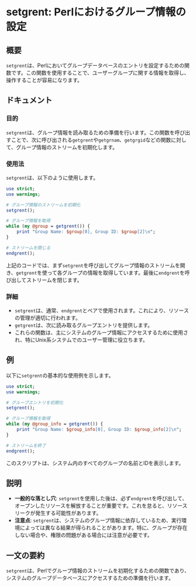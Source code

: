 <!--
Meta Description: # setgrent: Perlにおけるグループ情報の設定 ## 概要 `setgrent`は、Perlにおいてグループデータベースのエントリを設定するための関数です。この関数を使用することで、ユーザーグループに関する情報を取得し、操作することが容易になります。 ## ドキュメント ### 目的 `...
Meta Keywords: setgrent, group, getgrent, endgrent, use
-->

# setgrent: Perlにおけるグループ情報の設定

## 概要
`setgrent`は、Perlにおいてグループデータベースのエントリを設定するための関数です。この関数を使用することで、ユーザーグループに関する情報を取得し、操作することが容易になります。

## ドキュメント
### 目的
`setgrent`は、グループ情報を読み取るための準備を行います。この関数を呼び出すことで、次に呼び出される`getgrent`や`getgrnam`、`getgrgid`などの関数に対して、グループ情報のストリームを初期化します。

### 使用法
`setgrent`は、以下のように使用します。

```perl
use strict;
use warnings;

# グループ情報のストリームを初期化
setgrent();

# グループ情報を取得
while (my @group = getgrent()) {
    print "Group Name: $group[0], Group ID: $group[2]\n";
}

# ストリームを閉じる
endgrent();
```

上記のコードでは、まず`setgrent`を呼び出してグループ情報のストリームを開き、`getgrent`を使って各グループの情報を取得しています。最後に`endgrent`を呼び出してストリームを閉じます。

### 詳細
- `setgrent`は、通常、`endgrent`とペアで使用されます。これにより、リソースの管理が適切に行われます。
- `getgrent`は、次に読み取るグループエントリを提供します。
- これらの関数は、主にシステムのグループ情報にアクセスするために使用され、特にUnix系システムでのユーザー管理に役立ちます。

## 例
以下に`setgrent`の基本的な使用例を示します。

```perl
use strict;
use warnings;

# グループエントリを初期化
setgrent();

# グループ情報を取得
while (my @group_info = getgrent()) {
    print "Group Name: $group_info[0], Group ID: $group_info[2]\n";
}

# ストリームを終了
endgrent();
```

このスクリプトは、システム内のすべてのグループの名前とIDを表示します。

## 説明
- **一般的な落とし穴**: `setgrent`を使用した後は、必ず`endgrent`を呼び出して、オープンしたリソースを解放することが重要です。これを怠ると、リソースリークが発生する可能性があります。
- **注意点**: `setgrent`は、システムのグループ情報に依存しているため、実行環境によっては異なる結果が得られることがあります。特に、グループが存在しない場合や、権限の問題がある場合には注意が必要です。

## 一文の要約
`setgrent`は、Perlでグループ情報のストリームを初期化するための関数であり、システムのグループデータベースにアクセスするための準備を行います。